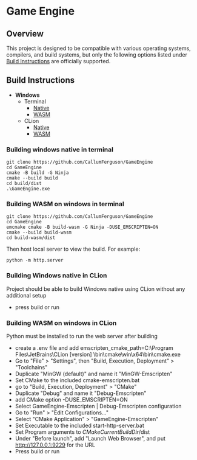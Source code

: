 # Game Engine

## Overview

This project is designed to be compatible with various operating systems, compilers, and build systems, but only the
following options listed under [Build Instructions](#build-instructions) are officially supported.

## Build Instructions

- **Windows**
    - Terminal
        - [Native](#building-windows-native-in-terminal)
        - [WASM](#building-wasm-on-windows-in-terminal)
    - CLion
        - [Native](#building-windows-native-in-clion)
        - [WASM](#building-wasm-on-windows-in-clion)

### Building windows native in terminal

```
git clone https://github.com/CallumFerguson/GameEngine
cd GameEngine
cmake -B build -G Ninja
cmake --build build
cd build/dist
.\GameEngine.exe
```

### Building WASM on windows in terminal

```
git clone https://github.com/CallumFerguson/GameEngine
cd GameEngine
emcmake cmake -B build-wasm -G Ninja -DUSE_EMSCRIPTEN=ON
cmake --build build-wasm
cd build-wasm/dist
```

Then host local server to view the build. For example:

```
python -m http.server
```

### Building Windows native in CLion

Project should be able to build Windows native using CLion without any additional setup

- press build or run

### Building WASM on windows in CLion

Python must be installed to run the web server after building

- create a .env file and add emscripten_cmake_path=C:\Program Files\JetBrains\CLion [version]
  \bin\cmake\win\x64\bin\cmake.exe
- Go to "File" > "Settings", then "Build, Execution, Deployment" > "Toolchains"
- Duplicate "MinGW (default)" and name it "MinGW-Emscripten"
- Set CMake to the included cmake-emscripten.bat
- go to "Build, Execution, Deployment" > "CMake"
- Duplicate "Debug" and name it "Debug-Emscripten"
- add CMake option -DUSE_EMSCRIPTEN=ON
- Select GameEngine-Emscripten | Debug-Emscripten configuration
- Go to "Run" > "Edit Configurations..."
- Select "CMake Application" > "GameEngine-Emscripten"
- Set Executable to the included start-http-server.bat
- Set Program arguments to $CMakeCurrentBuildDir$/dist
- Under "Before launch", add "Launch Web Browser", and put http://127.0.0.1:9229 for the URL
- Press build or run